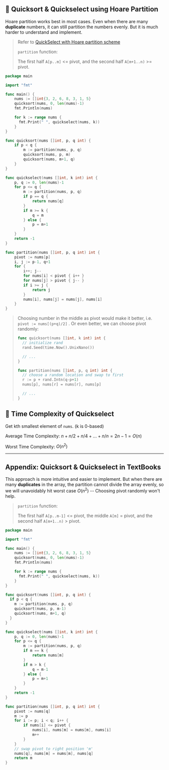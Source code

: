 ## 🍺 Quicksort & Quickselect using Hoare Partition

Hoare partition works best in most cases. Even when there are many **duplicate** numbers, it can still partition the numbers evenly. But it is much harder to understand and implement.

> Refer to [QuickSelect with Hoare partition scheme](https://stackoverflow.com/questions/58331986/quickselect-with-hoare-partition-scheme) 
>
> `partition` function:
>
> The first half `A[p..m]` <= pivot, and the second half `A[m+1..n)` >= pivot.

```go
package main

import "fmt"

func main() {
    nums := []int{3, 2, 6, 8, 3, 1, 5}
    quicksort(nums, 0, len(nums)-1)
    fmt.Println(nums)

    for k := range nums {
      fmt.Print(" ", quickselect(nums, k))
    }
}

func quicksort(nums []int, p, q int) {
	if p < q {
		m := partition(nums, p, q)
		quicksort(nums, p, m)
		quicksort(nums, m+1, q)
	}
}

func quickselect(nums []int, k int) int {
	p, q := 0, len(nums)-1
	for p <= q {
		m := partition(nums, p, q)
		if p == q {
			return nums[q]
		}
		if m >= k {
			q = m
		} else {
			p = m+1
		}
	}
	return -1
}

func partition(nums []int, p, q int) int {
	pivot := nums[p]
	i, j := p-1, q+1
	for {
		i++; j--
		for nums[i] < pivot { i++ }
		for nums[j] > pivot { j-- }
		if i >= j {
			return j
		}
		nums[i], nums[j] = nums[j], nums[i]
	}
}
```

> Choosing number in the middle as pivot would make it better, i.e. `pivot := nums[(p+q)/2]` . Or even better, we can choose pivot randomly:
>
> ```go
> func quicksort(nums []int, k int) int {
> 	// initialize rand
> 	rand.Seed(time.Now().UnixNano())
> 
> 	// ...
> }
> 
> func partition(nums []int, p, q int) int {
> 	// choose a random location and swap to first
> 	r := p + rand.Intn(q-p+1)
> 	nums[p], nums[r] = nums[r], nums[p]
> 
> 	// ...
> }
> ```
>



## 🍺 Time Complexity of Quickselect

Get kth smallest element of `nums`. (k is 0-based)

Average Time Complexity: $n + n/2 + n/4 + ... + n/n = 2n-1 = O(n)$ 

Worst Time Complexity: $O(n^2)$ 







---

## Appendix: Quicksort & Quickselect in TextBooks

This approach is more intuitive and easier to implement. But when there are many **duplicates** in the array, the partition cannot divide the array evenly, so we will unavoidably hit worst case $O(n^2)$  -- Choosing pivot randomly won't help.

> `partition` function:
>
> The first half `A[p..m-1]` <= pivot, the middle `A[m]` = pivot, and the second half `A[m+1..n)` > pivot.

```go
package main

import "fmt"

func main() {
    nums := []int{3, 2, 6, 8, 3, 1, 5}
    quicksort(nums, 0, len(nums)-1)
    fmt.Println(nums)

    for k := range nums {
      fmt.Print(" ", quickselect(nums, k))
    }
}

func quicksort(nums []int, p, q int) {
  if p < q {
    m := partition(nums, p, q)
    quicksort(nums, p, m-1)
    quicksort(nums, m+1, q)
  }
}

func quickselect(nums []int, k int) int {
	p, q := 0, len(nums)-1
	for p <= q {
		m := partition(nums, p, q)
		if m == k {
			return nums[m]
		}
		if m > k {
			q = m-1
		} else {
			p = m+1
		}
	}
	return -1
}

func partition(nums []int, p, q int) int {
	pivot := nums[q]
	m := p
	for i := p; i < q; i++ {
		if nums[i] <= pivot {
			nums[i], nums[m] = nums[m], nums[i]
			m++
		}
	}
	// swap pivot to right position 'm'
	nums[q], nums[m] = nums[m], nums[q]
	return m
}
```

